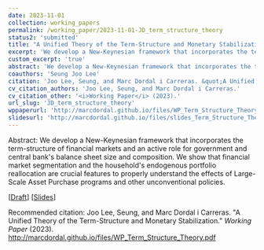 ```yaml
---
date: 2023-11-01
collection: working_papers
permalink: /working_paper/2023-11-01-JD_term_structure_theory
status2: 'submitted'
title: "A Unified Theory of the Term-Structure and Monetary Stabilization"
excerpt: 'We develop a New-Keynesian framework that incorporates the term-structure of financial markets and an active role for government and central bank&apos;s balance sheet size and composition. We show that financial market segmentation and the household&apos;s endogenous portfolio reallocation are crucial features to properly understand the effects of Large-Scale Asset Purchase programs and other unconventional policies.'
custom_excerpt: 'true'
abstract: 'We develop a New-Keynesian framework that incorporates the term-structure of financial markets and an active role for government and central bank&apos;s balance sheet size and composition. We show that financial market segmentation and the household&apos;s endogenous portfolio reallocation are crucial features to properly understand the effects of Large-Scale Asset Purchase programs and other unconventional policies.'
coauthors: 'Seung Joo Lee'
citation: 'Joo Lee, Seung, and Marc Dordal i Carreras. &quot;A Unified Theory of the Term-Structure and Monetary Stabilization.&quot;  <i>Working Paper</i> (2023).'
cv_citation_authors: 'Joo Lee, Seung, and Marc Dordal i Carreras.'
cv_citation_other: '<i>Working Paper</i> (2023).'
url_slug: 'JD_term_structure_theory'
wppaperurl: 'http://marcdordal.github.io/files/WP_Term_Structure_Theory.pdf'
slidesurl: 'http://marcdordal.github.io/files/slides_Term_Structure_Theory.pdf'
---
```

Abstract: We develop a New-Keynesian framework that incorporates the term-structure of financial markets and an active role for government and central bank&apos;s balance sheet size and composition. We show that financial market segmentation and the household&apos;s endogenous portfolio reallocation are crucial features to properly understand the effects of Large-Scale Asset Purchase programs and other unconventional policies.

[[Draft](http://marcdordal.github.io/files/WP_Term_Structure_Theory.pdf)] [[Slides](http://marcdordal.github.io/files/slides_Term_Structure_Theory.pdf)] 

Recommended citation: Joo Lee, Seung, and Marc Dordal i Carreras. "A Unified Theory of the Term-Structure and Monetary Stabilization."  <i>Working Paper</i> (2023). http://marcdordal.github.io/files/WP_Term_Structure_Theory.pdf